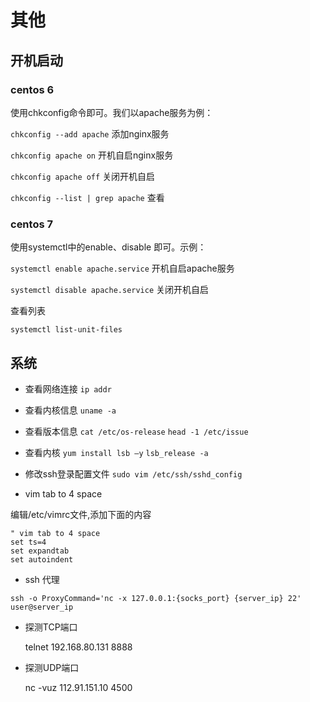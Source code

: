 # 其他

## 开机启动

### centos 6

使用chkconfig命令即可。我们以apache服务为例：

`chkconfig --add apache` 添加nginx服务

`chkconfig apache on` 开机自启nginx服务

`chkconfig apache off` 关闭开机自启

`chkconfig --list | grep apache` 查看

### centos 7
使用systemctl中的enable、disable 即可。示例：

`systemctl enable apache.service` 开机自启apache服务

`systemctl disable apache.service` 关闭开机自启

查看列表

    systemctl list-unit-files


## 系统

+ 查看网络连接
`ip addr`

+ 查看内核信息
`uname -a`

+ 查看版本信息
`cat /etc/os-release`
`head -1 /etc/issue`

+ 查看内核
`yum install lsb –y`
`lsb_release -a`

+ 修改ssh登录配置文件
`sudo vim /etc/ssh/sshd_config`

+ vim tab to 4 space

编辑/etc/vimrc文件,添加下面的内容

```
" vim tab to 4 space
set ts=4
set expandtab
set autoindent
```

+ ssh 代理

```
ssh -o ProxyCommand='nc -x 127.0.0.1:{socks_port} {server_ip} 22' user@server_ip
```

+ 探测TCP端口

    telnet 192.168.80.131 8888

+ 探测UDP端口

    nc -vuz 112.91.151.10 4500


